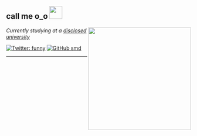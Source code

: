 <h2> call me o_o <img src="https://i.pinimg.com/originals/4f/d0/c0/4fd0c049c173c9beb5a0101a84deb6f9.gif" width="35"></h2>
<img align='right' src="https://i.pinimg.com/originals/37/af/24/37af24f04788b5fcfc363e70ebc4b49f.gif" width="280">
<p><em>Currently studying at a <a href="">disclosed university</a></br>
</em></p>

[![Twitter: funny](https://img.shields.io/twitter/follow/kyliejenner?style=social)](https://twitter.com/logout)
[![GitHub smd](https://img.shields.io/github/followers/smd?label=follow&style=social)](https://github.com/smd)





---
